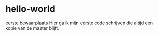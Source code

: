 # hello-world
eerste bewaarplaats
Hier ga ik mijn eerste code schrijven die altijd een kopie van de master blijft.

